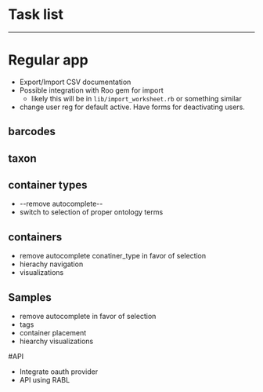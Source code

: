 # Task list
-----

# Regular app

* Export/Import CSV documentation
* Possible integration with Roo gem for import
    * likely this will be in `lib/import_worksheet.rb` or something similar
* change user reg for default active. Have forms for deactivating users.

## barcodes

## taxon

## container types

* --remove autocomplete--
* switch to selection of proper ontology terms

## containers

* remove autocomplete conatiner_type in favor of selection
* hierachy navigation
* visualizations


## Samples

* remove autocomplete in favor of selection
* tags
* container placement
* hiearchy visualizations


#API

* Integrate oauth provider
* API using RABL
